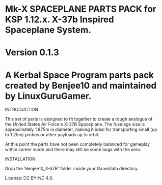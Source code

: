 Mk-X SPACEPLANE PARTS PACK for KSP 1.12.x.
X-37b Inspired Spaceplane System.
==========
Version 0.1.3
==========
A Kerbal Space Program parts pack created by Benjee10 and maintained by LinuxGuruGamer.
==========

INTRODUCTION

This set of parts is designed to fit together to create a rough analogue of the United States Air Force's X-37B Spaceplane. The fuselage size is approximately 1.875m in diameter, making it ideal for transporting small (up to 1.25m) probes or other payloads up to orbit. 

At this point the parts have not been completely balanced for gameplay within career mode and there may still be some bugs with the aero. 

INSTALLATION

Drop the 'Benjee10_X-37B' folder inside your GameData directory. 

License: CC BY-NC 4.0.
